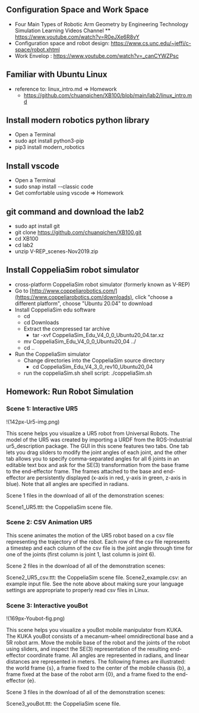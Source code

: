 
##  Configuration Space and Work Space
* Four Main Types of Robotic Arm Geometry by Engineering Technology Simulation Learning Videos Channel
** https://www.youtube.com/watch?v=R0eJXe6R8vY
* Configuration space and robot design: https://www.cs.unc.edu/~jeffi/c-space/robot.xhtml
* Work Envelop : https://www.youtube.com/watch?v=_canCYWZPsc

## Familiar with Ubuntu Linux 
* reference to: linux_intro.md => Homework 
  * https://github.com/chuanqichen/XB100/blob/main/lab2/linux_intro.md

## Install modern robotics python library 
* Open a Terminal
* sudo apt install python3-pip
* pip3 install modern_robotics

## Install vscode 
* Open a Terminal
* sudo snap install --classic code
* Get comfortable using vscode => Homework

## git command and download the lab2 
* sudo apt install git
* git clone https://github.com/chuanqichen/XB100.git
* cd XB100
* cd lab2
* unzip V-REP_scenes-Nov2019.zip


## Install CoppeliaSim robot simulator 
* cross-platform CoppeliaSim robot simulator (formerly known as V-REP)
* Go to [http://www.coppeliarobotics.com/](https://www.coppeliarobotics.com/downloads), click "choose a different platform", choose "Ubuntu 20.04" to download 
* Install CoppeliaSim edu software
   * cd 
   * cd Downloads 
   * Extract the compressed tar archive 
     * tar -xvf CoppeliaSim_Edu_V4_0_0_Ubuntu20_04.tar.xz
   * mv CoppeliaSim_Edu_V4_0_0_Ubuntu20_04 ../
   * cd ..
* Run the CoppeliaSim simulator 
   * Change directories into the CoppeliaSim source directory 
     * cd CoppeliaSim_Edu_V4_3_0_rev10_Ubuntu20_04
   * run the coppeliaSim.sh shell script:   ./coppeliaSim.sh

## Homework: Run Robot Simulation 
### Scene 1: Interactive UR5
!(142px-Ur5-img.png)

This scene helps you visualize a UR5 robot from Universal Robots. The model of the UR5 was created by importing a URDF from the ROS-Industrial ur5_description package. The GUI in this scene features two tabs. One tab lets you drag sliders to modify the joint angles of each joint, and the other tab allows you to specify comma-separated angles for all 6 joints in an editable text box and ask for the SE(3) transformation from the base frame to the end-effector frame. The frames attached to the base and end-effector are persistently displayed (x-axis in red, y-axis in green, z-axis in blue). Note that all angles are specified in radians.

Scene 1 files in the download of all of the demonstration scenes:

Scene1_UR5.ttt: the CoppeliaSim scene file.

### Scene 2: CSV Animation UR5

This scene animates the motion of the UR5 robot based on a csv file representing the trajectory of the robot. Each row of the csv file represents a timestep and each column of the csv file is the joint angle through time for one of the joints (first column is joint 1, last column is joint 6).

Scene 2 files in the download of all of the demonstration scenes:

Scene2_UR5_csv.ttt: the CoppeliaSim scene file.
Scene2_example.csv: an example input file.
See the note above about making sure your language settings are appropriate to properly read csv files in Linux.

### Scene 3: Interactive youBot
!(169px-Youbot-fig.png)

This scene helps you visualize a youBot mobile manipulator from KUKA. The KUKA youBot consists of a mecanum-wheel omnidirectional base and a 5R robot arm. Move the mobile base of the robot and the joints of the robot using sliders, and inspect the SE(3) representation of the resulting end-effector coordinate frame. All angles are represented in radians, and linear distances are represented in meters. The following frames are illustrated: the world frame {s}, a frame fixed to the center of the mobile chassis {b}, a frame fixed at the base of the robot arm {0}, and a frame fixed to the end-effector {e}.

Scene 3 files in the download of all of the demonstration scenes:

Scene3_youBot.ttt: the CoppeliaSim scene file.



